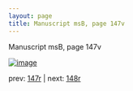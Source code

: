 ```yaml
---
layout: page
title: Manuscript msB, page 147v
---
```


Manuscript msB, page 147v

[![image](http://www.homermultitext.org/iipsrv?OBJ=IIP,1.0&FIF=/project/homer/pyramidal/deepzoom/hmt/vbbifolio/v1/vb_147v_148r.tif&WID=100&CVT=JPEG)](http://www.homermultitext.org/ict2/?urn=urn:cite2:hmt:vbbifolio.v1:vb_147v_148r)

prev:  [147r](../147r) | next:  [148r](../148r)

